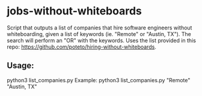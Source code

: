 # jobs-without-whiteboards
Script that outputs a list of companies that hire software engineers without whiteboarding, given a list of keywords (ie. "Remote" or "Austin, TX"). The search will perform an "OR" with the keywords. Uses the list provided in this repo: https://github.com/poteto/hiring-without-whiteboards.

## Usage:
python3 list_companies.py <keywords>
Example: python3 list_companies.py "Remote" "Austin, TX"

